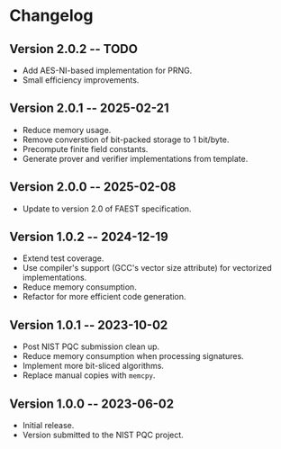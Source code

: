 # Changelog

## Version 2.0.2 -- TODO

* Add AES-NI-based implementation for PRNG.
* Small efficiency improvements.

## Version 2.0.1 -- 2025-02-21

* Reduce memory usage.
* Remove converstion of bit-packed storage to 1 bit/byte.
* Precompute finite field constants.
* Generate prover and verifier implementations from template.

## Version 2.0.0 -- 2025-02-08

* Update to version 2.0 of FAEST specification.

## Version 1.0.2 -- 2024-12-19

* Extend test coverage.
* Use compiler's support (GCC's vector size attribute) for vectorized implementations.
* Reduce memory consumption.
* Refactor for more efficient code generation.

## Version 1.0.1 -- 2023-10-02

* Post NIST PQC submission clean up.
* Reduce memory consumption when processing signatures.
* Implement more bit-sliced algorithms.
* Replace manual copies with `memcpy`.

## Version 1.0.0 -- 2023-06-02

* Initial release.
* Version submitted to the NIST PQC project.
